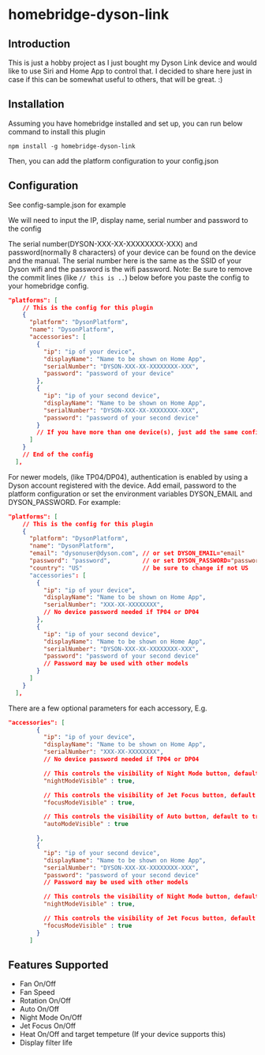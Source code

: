 # homebridge-dyson-link

## Introduction
This is just a hobby project as I just bought my Dyson Link device and would like to use Siri and Home App to control that. I decided to share here just in case if this can be somewhat useful to others, that will be great. :)

## Installation

Assuming you have homebridge installed and set up, you can run below command to install this plugin

`npm install -g homebridge-dyson-link`

Then, you can add the platform configuration to your config.json

## Configuration

See config-sample.json for example

We will need to input the IP, display name, serial number and password to the config

The serial number(DYSON-XXX-XX-XXXXXXXX-XXX) and password(normally 8 characters) of your device can be found on the device and the manual. The serial number here is the same as the SSID of your Dyson wifi and the password is the wifi password. 
Note: Be sure to remove the commit lines (like `// this is ..`) below before you paste the config to your homebridge config.

```json
"platforms": [
    // This is the config for this plugin  
    {
      "platform": "DysonPlatform",
      "name": "DysonPlatform",
      "accessories": [
        {
          "ip": "ip of your device",
          "displayName": "Name to be shown on Home App",
          "serialNumber": "DYSON-XXX-XX-XXXXXXXX-XXX",
          "password": "password of your device"
        },
        {
          "ip": "ip of your second device",
          "displayName": "Name to be shown on Home App",
          "serialNumber": "DYSON-XXX-XX-XXXXXXXX-XXX",
          "password": "password of your second device"
        }
        // If you have more than one device(s), just add the same config below
      ]
    }
    // End of the config
  ],
```

For newer models, (like TP04/DP04), authentication is enabled by using a Dyson account registered with the device. Add email, password to the platform configuration or set the environment variables DYSON_EMAIL and DYSON_PASSWORD. For example:

```json
"platforms": [
    // This is the config for this plugin  
    {
      "platform": "DysonPlatform",
      "name": "DysonPlatform",
      "email": "dysonuser@dyson.com", // or set DYSON_EMAIL="email"
      "password": "password",         // or set DYSON_PASSWORD="password"
      "country": "US"                 // be sure to change if not US
      "accessories": [
        {
          "ip": "ip of your device",
          "displayName": "Name to be shown on Home App",
          "serialNumber": "XXX-XX-XXXXXXXX",
          // No device password needed if TP04 or DP04
        },
        {
          "ip": "ip of your second device",
          "displayName": "Name to be shown on Home App",
          "serialNumber": "DYSON-XXX-XX-XXXXXXXX-XXX",
          "password": "password of your second device"
          // Password may be used with other models
        }
      ]
    }
  ],
```

There are a few optional parameters for each accessory, E.g.


```json
"accessories": [
        {
          "ip": "ip of your device",
          "displayName": "Name to be shown on Home App",
          "serialNumber": "XXX-XX-XXXXXXXX",
          // No device password needed if TP04 or DP04

          // This controls the visibility of Night Mode button, default to true
          "nightModeVisible" : true,

          // This controls the visibility of Jet Focus button, default to true
          "focusModeVisible" : true,

          // This controls the visibility of Auto button, default to true
          "autoModeVisible" : true

        },
        {
          "ip": "ip of your second device",
          "displayName": "Name to be shown on Home App",
          "serialNumber": "DYSON-XXX-XX-XXXXXXXX-XXX",
          "password": "password of your second device"
          // Password may be used with other models

          // This controls the visibility of Night Mode button, default to true
          "nightModeVisible" : true,

          // This controls the visibility of Jet Focus button, default to true
          "focusModeVisible" : true
        }
      ]
```

## Features Supported

* Fan On/Off
* Fan Speed
* Rotation On/Off
* Auto On/Off
* Night Mode On/Off
* Jet Focus On/Off
* Heat On/Off and target tempeture (If your device supports this)
* Display filter life
